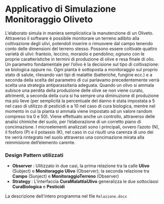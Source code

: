 # Applicativo di Simulazione Monitoraggio Oliveto
L’elaborato simula in maniera semplicistica la manutenzione di un Oliveto.
Attraverso il software è possibile monitorare un terreno adibito alla coltivazione degli ulivi, potendoli inserire o rimuovere  dal campo tenendo
conto delle dimensioni del terreno stesso.
Possono essere coltivate quattro varietà di ulivi: frantoio, leccino, moraiolo e pendolino; ognuno con le proprie caratteristiche in termini di
produzione di olive e resa finale di olio. 
Un parametro fondamentale per l’olivo è la decisione sul tipo di coltivazione: se biologica oppure no.
Ogni pianta è sottoposta a monitoraggio sul proprio stato di salute, rilevando vari tipi di malattie (batteriche, fungine ecc.) e a seconda della scelta
del parametro di cui parlavamo precedentemente verrà scelta una strategia antiparassitaria adeguata. Quando un olivo si ammala subisce una perdita della produzione delle olive se  non viene curato, altrimenti, a seconda della cura si ha sempre una diminuzione di produzione ma più lieve (per semplicità la percentuale del danno è stata impostata a 5 nel caso  di utilizzo di pesticidi e a 10 nel caso di cura biologica, mentre nel momento in cui la pianta si ammala viene impostato ad un valore random compreso tra 0 e 50). 
Viene effettuato anche un controllo, attraverso delle analisi chimiche del suolo, per l’elaborazione di un corretto piano di concimazione. I microelementi analizzati sono i principali, ovvero l’azoto (N), il fosforo (P) e il potassio (K), nel caso in cui risulti una carenza di uno dei tre verrà rintegrato nel suolo attraverso una concimazione mirata alla reimmisione dell’elemento carente.


### Design Pattern utilizzati 
   * **Observer** : Ulitizzato in due casi, la prima relazione tra la calle **Ulivo** (Subject) e **Monitoraggio Ulivo** (Observer);
		     la seconda relazione tra **Campo** (Sunject) e **MonitoraggioTerreno** (Observer)
   * **Strategy** : L'interfaccia **CuraMalattiaUlivo** generalizza le due sottoclassi **CuraBiologica** e **Pesticidi**


La descrizione dell'intero programma nel file `Relazione.docx`

